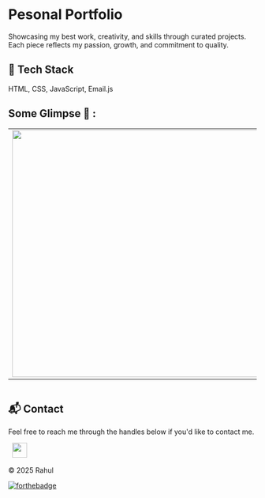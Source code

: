 # Pesonal Portfolio
Showcasing my best work, creativity, and skills through curated projects.
Each piece reflects my passion, growth, and commitment to quality.
 
## 📌 Tech Stack
HTML, CSS, JavaScript, Email.js

## Some Glimpse 🤩 :
<table>
 <tr>
  <td><img src = "https://res.cloudinary.com/phantomping/image/upload/v1747851167/Github%20Project/mc9kagenukrhpl8pjx7m.png" width="500"></td>
<!--   <td><img src = "https://res.cloudinary.com/phantomping/image/upload/v1747851226/Github%20Project/e25lxb6onlynmltqg04w.png" width="500"></td> -->
 </tr>
</table>
<div align="center">
<table>
<tr>
<!-- <td><img src = "https://user-images.githubusercontent.com/108818360/188401020-69357d33-7c60-445e-a438-658bf77fd415.png" width="200"></td>
<td><img src = "https://user-images.githubusercontent.com/108818360/188401033-e5e8a295-d27e-4a86-a3b5-cc90a1ac4460.png" width="200"></td> -->
</table>
</tr>
</div>

<h2>📬 Contact</h2>

Feel free to reach me through the handles below if you'd like to contact me.

&nbsp;&nbsp;<a href="https://www.linkedin.com/in/g-rahul-871002255/"><img src="https://www.felberpr.com/wp-content/uploads/linkedin-logo.png" width="30"></img></a>

© 2025 Rahul

[![forthebadge](https://forthebadge.com/images/badges/built-with-love.svg)](https://forthebadge.com)
